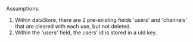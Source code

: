 Assumptions:
1. Within dataStore, there are 2 pre-existing fields 'users' and 'channels' that
   are cleared with each use, but not deleted.
2. Within the 'users' field, the users' id is stored in a uId key.